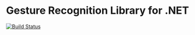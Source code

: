 Gesture Recognition Library for .NET
====================================

[![Build Status](https://travis-ci.org/i2e-haw-hamburg/gesture-recognition.svg?branch=master)](https://travis-ci.org/i2e-haw-hamburg/gesture-recognition)